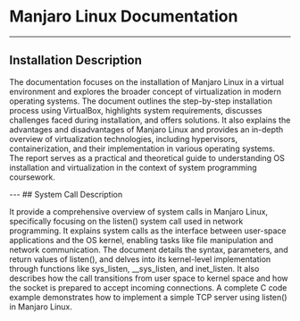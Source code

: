 # Manjaro Linux Documentation
---
## Installation Description 
<p>
The documentation focuses on the installation of Manjaro Linux in a virtual environment and explores the broader concept of virtualization 
in modern operating systems. The document outlines the step-by-step installation process using VirtualBox, highlights system requirements, 
discusses challenges faced during installation, and offers solutions. It also explains the advantages and disadvantages of Manjaro Linux and 
provides an in-depth overview of virtualization technologies, including hypervisors, containerization, 
and their implementation in various operating systems. The report serves as a practical and theoretical guide to understanding OS installation 
and virtualization in the context of system programming coursework.
</p>
---
## System Call Description 

<p>
  It provide a comprehensive overview of system calls in Manjaro Linux, specifically focusing on the listen() system call used in network programming. It explains system calls as the interface between user-space applications and the OS kernel, enabling tasks like file manipulation and network communication. The document details the syntax, parameters, and return values of listen(), and delves into its kernel-level implementation through functions like sys_listen, __sys_listen, and inet_listen. It also describes how the call transitions from user space to kernel space and how the socket is prepared to accept incoming connections. A complete C code example demonstrates how to implement a simple TCP server using listen() in Manjaro Linux.
</p>
